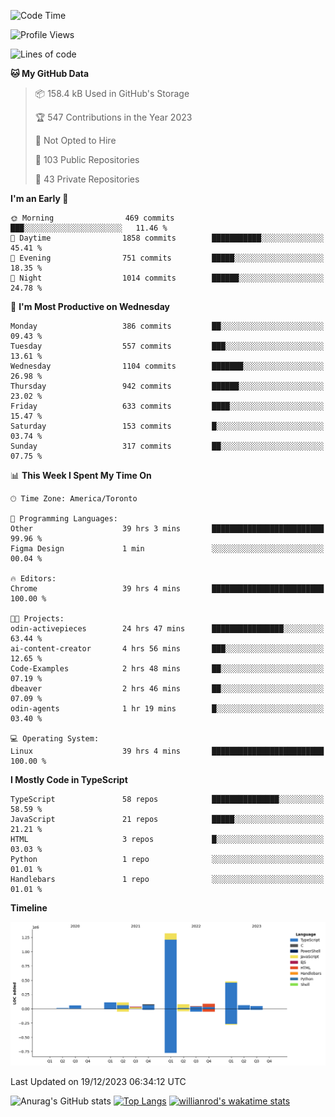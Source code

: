 <!--START_SECTION:waka-->
![Code Time](http://img.shields.io/badge/Code%20Time-933%20hrs%2030%20mins-blue)

![Profile Views](http://img.shields.io/badge/Profile%20Views-0-blue)

![Lines of code](https://img.shields.io/badge/From%20Hello%20World%20I%27ve%20Written-2.5%20million%20lines%20of%20code-blue)

**🐱 My GitHub Data** 

> 📦 158.4 kB Used in GitHub's Storage 
 > 
> 🏆 547 Contributions in the Year 2023
 > 
> 🚫 Not Opted to Hire
 > 
> 📜 103 Public Repositories 
 > 
> 🔑 43 Private Repositories 
 > 
**I'm an Early 🐤** 

```text
🌞 Morning                469 commits         ███░░░░░░░░░░░░░░░░░░░░░░   11.46 % 
🌆 Daytime                1858 commits        ███████████░░░░░░░░░░░░░░   45.41 % 
🌃 Evening                751 commits         █████░░░░░░░░░░░░░░░░░░░░   18.35 % 
🌙 Night                  1014 commits        ██████░░░░░░░░░░░░░░░░░░░   24.78 % 
```
📅 **I'm Most Productive on Wednesday** 

```text
Monday                   386 commits         ██░░░░░░░░░░░░░░░░░░░░░░░   09.43 % 
Tuesday                  557 commits         ███░░░░░░░░░░░░░░░░░░░░░░   13.61 % 
Wednesday                1104 commits        ███████░░░░░░░░░░░░░░░░░░   26.98 % 
Thursday                 942 commits         ██████░░░░░░░░░░░░░░░░░░░   23.02 % 
Friday                   633 commits         ████░░░░░░░░░░░░░░░░░░░░░   15.47 % 
Saturday                 153 commits         █░░░░░░░░░░░░░░░░░░░░░░░░   03.74 % 
Sunday                   317 commits         ██░░░░░░░░░░░░░░░░░░░░░░░   07.75 % 
```


📊 **This Week I Spent My Time On** 

```text
🕑︎ Time Zone: America/Toronto

💬 Programming Languages: 
Other                    39 hrs 3 mins       █████████████████████████   99.96 % 
Figma Design             1 min               ░░░░░░░░░░░░░░░░░░░░░░░░░   00.04 % 

🔥 Editors: 
Chrome                   39 hrs 4 mins       █████████████████████████   100.00 % 

🐱‍💻 Projects: 
odin-activepieces        24 hrs 47 mins      ████████████████░░░░░░░░░   63.44 % 
ai-content-creator       4 hrs 56 mins       ███░░░░░░░░░░░░░░░░░░░░░░   12.65 % 
Code-Examples            2 hrs 48 mins       ██░░░░░░░░░░░░░░░░░░░░░░░   07.19 % 
dbeaver                  2 hrs 46 mins       ██░░░░░░░░░░░░░░░░░░░░░░░   07.09 % 
odin-agents              1 hr 19 mins        █░░░░░░░░░░░░░░░░░░░░░░░░   03.40 % 

💻 Operating System: 
Linux                    39 hrs 4 mins       █████████████████████████   100.00 % 
```

**I Mostly Code in TypeScript** 

```text
TypeScript               58 repos            ███████████████░░░░░░░░░░   58.59 % 
JavaScript               21 repos            █████░░░░░░░░░░░░░░░░░░░░   21.21 % 
HTML                     3 repos             █░░░░░░░░░░░░░░░░░░░░░░░░   03.03 % 
Python                   1 repo              ░░░░░░░░░░░░░░░░░░░░░░░░░   01.01 % 
Handlebars               1 repo              ░░░░░░░░░░░░░░░░░░░░░░░░░   01.01 % 
```



**Timeline**

![Lines of Code chart](https://raw.githubusercontent.com/wise-introvert/wise-introvert/master/assets/bar_graph.png)


 Last Updated on 19/12/2023 06:34:12 UTC
<!--END_SECTION:waka-->

![Anurag's GitHub stats](https://github-readme-stats.vercel.app/api?username=wise-introvert&count_private=true&show_icons=true)
[![Top Langs](https://github-readme-stats.vercel.app/api/top-langs/?username=wise-introvert&langs_count=10)](https://github.com/anuraghazra/github-readme-stats)
[![willianrod's wakatime stats](https://github-readme-stats.vercel.app/api/wakatime?username=wiseintrovert)](https://github.com/anuraghazra/github-readme-stats)
